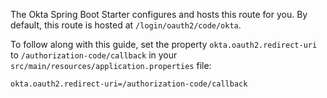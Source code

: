 The Okta Spring Boot Starter configures and hosts this route for you. By default, this route is hosted at `/login/oauth2/code/okta`.

To follow along with this guide, set the property `okta.oauth2.redirect-uri` to `/authorization-code/callback` in your `src/main/resources/application.properties` file:

```properties
okta.oauth2.redirect-uri=/authorization-code/callback
```
